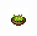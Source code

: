 <img src="https://github.com/Krutoy242/E2E-E-icons/raw/main/icon-exports-x16/harvestcraft__mixedsaladitem__0.png" width="32" style="image-rendering: pixelated">